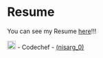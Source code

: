 # Resume
You can see my Resume [here](https://github.com/nisarg0/Resume/blob/main/Nisarg%20Resume.pdf)!!!
&nbsp;
<div><a target="_blank"> <img src="https://icons-for-free.com/iconfiles/png/512/codechef-1324440139527402917.png" width="20" height="20"/> </a> - Codechef - <a href="https://www.codechef.com/users/nisarg_0">(nisarg_0)</a><div>

